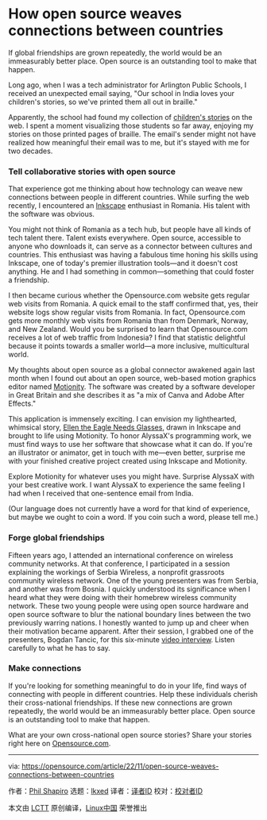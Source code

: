 [#]: subject: "How open source weaves connections between countries"
[#]: via: "https://opensource.com/article/22/11/open-source-weaves-connections-between-countries"
[#]: author: "Phil Shapiro https://opensource.com/users/pshapiro"
[#]: collector: "lkxed"
[#]: translator: " "
[#]: reviewer: " "
[#]: publisher: " "
[#]: url: " "

How open source weaves connections between countries
======

If global friendships are grown repeatedly, the world would be an immeasurably better place. Open source is an outstanding tool to make that happen.

Long ago, when I was a tech administrator for Arlington Public Schools, I received an unexpected email saying, "Our school in India loves your children's stories, so we've printed them all out in braille."

Apparently, the school had found my collection of [children's stories][1] on the web. I spent a moment visualizing those students so far away, enjoying my stories on those printed pages of braille. The email's sender might not have realized how meaningful their email was to me, but it's stayed with me for two decades.

### Tell collaborative stories with open source

That experience got me thinking about how technology can weave new connections between people in different countries. While surfing the web recently, I encountered an [Inkscape][2] enthusiast in Romania. His talent with the software was obvious.

You might not think of Romania as a tech hub, but people have all kinds of tech talent there. Talent exists everywhere. Open source, accessible to anyone who downloads it, can serve as a connector between cultures and countries. This enthusiast was having a fabulous time honing his skills using Inkscape, one of today's premier illustration tools—and it doesn't cost anything. He and I had something in common—something that could foster a friendship.

I then became curious whether the Opensource.com website gets regular web visits from Romania. A quick email to the staff confirmed that, yes, their website logs show regular visits from Romania. In fact, Opensource.com gets more monthly web visits from Romania than from Denmark, Norway, and New Zealand. Would you be surprised to learn that Opensource.com receives a lot of web traffic from Indonesia? I find that statistic delightful because it points towards a smaller world—a more inclusive, multicultural world.

My thoughts about open source as a global connector awakened again last month when I found out about an open source, web-based motion graphics editor named [Motionity][3]. The software was created by a software developer in Great Britain and she describes it as "a mix of Canva and Adobe After Effects."

This application is immensely exciting. I can envision my lighthearted, whimsical story, [Ellen the Eagle Needs Glasses][4], drawn in Inkscape and brought to life using Motionity. To honor AlyssaX's programming work, we must find ways to use her software that showcase what it can do. If you're an illustrator or animator, get in touch with me—even better, surprise me with your finished creative project created using Inkscape and Motionity.

Explore Motionity for whatever uses you might have. Surprise AlyssaX with your best creative work. I want AlyssaX to experience the same feeling I had when I received that one-sentence email from India.

(Our language does not currently have a word for that kind of experience, but maybe we ought to coin a word. If you coin such a word, please tell me.)

### Forge global friendships

Fifteen years ago, I attended an international conference on wireless community networks. At that conference, I participated in a session explaining the workings of Serbia Wireless, a nonprofit grassroots community wireless network. One of the young presenters was from Serbia, and another was from Bosnia. I quickly understood its significance when I heard what they were doing with their homebrew wireless community network. These two young people were using open source hardware and open source software to blur the national boundary lines between the two previously warring nations. I honestly wanted to jump up and cheer when their motivation became apparent. After their session, I grabbed one of the presenters, Bogdan Tancic, for this six-minute [video interview][5]. Listen carefully to what he has to say.

### Make connections

If you're looking for something meaningful to do in your life, find ways of connecting with people in different countries. Help these individuals cherish their cross-national friendships. If these new connections are grown repeatedly, the world would be an immeasurably better place. Open source is an outstanding tool to make that happen.

What are your own cross-national open source stories? Share your stories right here on [Opensource.com][6].

--------------------------------------------------------------------------------

via: https://opensource.com/article/22/11/open-source-weaves-connections-between-countries

作者：[Phil Shapiro][a]
选题：[lkxed][b]
译者：[译者ID](https://github.com/译者ID)
校对：[校对者ID](https://github.com/校对者ID)

本文由 [LCTT](https://github.com/LCTT/TranslateProject) 原创编译，[Linux中国](https://linux.cn/) 荣誉推出

[a]: https://opensource.com/users/pshapiro
[b]: https://github.com/lkxed
[1]: https://www.his.com/~pshapiro/stories.menu.html
[2]: https://opensource.com/article/18/1/inkscape-absolute-beginners
[3]: https://github.com/alyssaxuu/motionity
[4]: https://www.his.com/~pshapiro/ellen.the.eagle.html
[5]: https://www.youtube.com/watch?v=rCVtPcFp14E
[6]: https://opensource.com/writers
